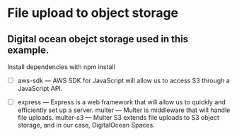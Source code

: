 
# File upload to object storage 
## Digital ocean obejct storage used in this example.

Install dependencies with npm install

- [ ] aws-sdk — AWS SDK for JavaScript will allow us to access S3 through a JavaScript API.
- [ ] express — Express is a web framework that will allow us to quickly and efficiently set up a server.
multer — Multer is middleware that will handle file uploads.
multer-s3 — Multer S3 extends file uploads to S3 object storage, and in our case, DigitalOcean Spaces.



